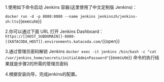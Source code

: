 1.使用如下命令启动 Jenkins 容器(这里使用了中文定制版 Jenkins)：

`docker run -d -p 8080:8080 --name jenkins jenkinszh/jenkins-zh:lts`{{execute}}

2.你可以通过下面 URL 打开 Jenkins Dashboard：
`https://[[HOST_SUBDOMAIN]]-8080-[[KATACODA_HOST]].environments.katacoda.com/`{{open}}

3.通过管理员密码解锁 Jenkins
`docker exec -it jenkins /bin/bash -c "cat /var/jenkins_home/secrets/initialAdminPassword"`{{execute}}
命令的执行结果就是步骤2的所需的管理员密码

4.根据安装向导，完成jenkins的配置。